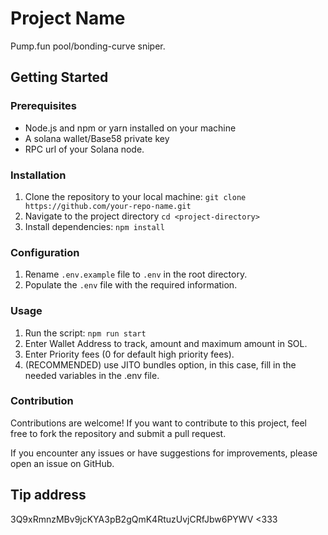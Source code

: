 # Project Name
Pump.fun pool/bonding-curve sniper.

## Getting Started

### Prerequisites

- Node.js and npm or yarn installed on your machine
- A solana wallet/Base58 private key
- RPC url of your Solana node.

### Installation

1. Clone the repository to your local machine:
```git clone https://github.com/your-repo-name.git```
2.  Navigate to the project directory
```cd <project-directory>```
3. Install dependencies:
```npm install```

### Configuration

1. Rename `.env.example` file to `.env` in the root directory.
2. Populate the `.env` file with the required information.

### Usage

1. Run the script:
```npm run start```
2. Enter Wallet Address to track, amount and maximum amount in SOL.
3. Enter Priority fees (0 for default high priority fees).
4. (RECOMMENDED) use JITO bundles option, in this case, fill in the needed variables in the .env file.


### Contribution

Contributions are welcome! If you want to contribute to this project, feel free to fork the repository and submit a pull request.

If you encounter any issues or have suggestions for improvements, please open an issue on GitHub.

## Tip address
3Q9xRmnzMBv9jcKYA3pB2gQmK4RtuzUvjCRfJbw6PYWV
<333